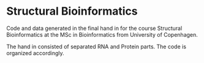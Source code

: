 # Structural Bioinformatics

Code and data generated in the final hand in for the course Structural Bioinformatics at the MSc in Bioinformatics from University of Copenhagen.

The hand in consisted of separated RNA and Protein parts. The code is organized accordingly.